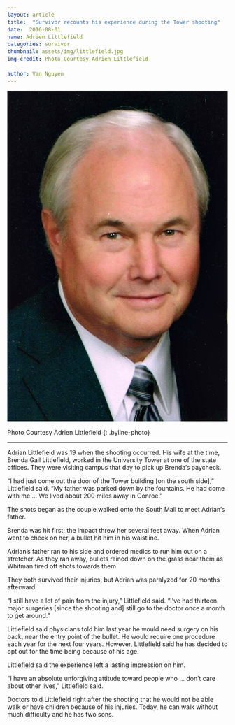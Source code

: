 ```yaml
---
layout: article
title:  "Survivor recounts his experience during the Tower shooting"
date:  2016-08-01
name: Adrien Littlefield
categories: survivor
thumbnail: assets/img/littlefield.jpg
img-credit: Photo Courtesy Adrien Littlefield

author: Van Nguyen
---
```

![Adrien Littlefield](assets/img/littlefield.jpg)

Photo Courtesy Adrien Littlefield
{: .byline-photo}

<hr>

Adrian Littlefield was 19 when the shooting occurred. His wife at the time, Brenda Gail Littlefield, worked in the University Tower at one of the state offices. They were visiting campus that day to pick up Brenda’s paycheck.
 
“I had just come out the door of the Tower building [on the south side],” Littlefield said. “My father was parked down by the fountains. He had come with me … We lived about 200 miles away in Conroe.” 
 
The shots began as the couple walked onto the South Mall to meet Adrian’s father. 

Brenda was hit first; the impact threw her several feet away. When Adrian went to check on her, a bullet hit him in his waistline.

Adrian’s father ran to his side and ordered medics to run him out on a stretcher. As they ran away, bullets rained down on the grass near them as Whitman fired off shots towards them.

They both survived their injuries, but Adrian was paralyzed for 20 months afterward.
 
“I still have a lot of pain from the injury,” Littlefield said. “I’ve had thirteen major surgeries [since the shooting and] still go to the doctor once a month to get around.”
 
Littlefield said physicians told him last year he would need surgery on his back, near the entry point of the bullet. He would require one procedure each year for the next four years. However, Littlefield said he has decided to opt out for the time being because of his age. 

Littlefield said the experience left a lasting impression on him. 

“I have an absolute unforgiving attitude toward people who … don’t care about other lives,” Littlefield said. 

Doctors told Littlefield right after the shooting that he would not be able walk or have children because of his injuries. Today, he can walk without much difficulty and he has two sons. 


